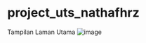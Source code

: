 # project_uts_nathafhrz

Tampilan Laman Utama 
![image](https://github.com/user-attachments/assets/564e4872-6f33-47b1-b55c-23bdb52ca517)
